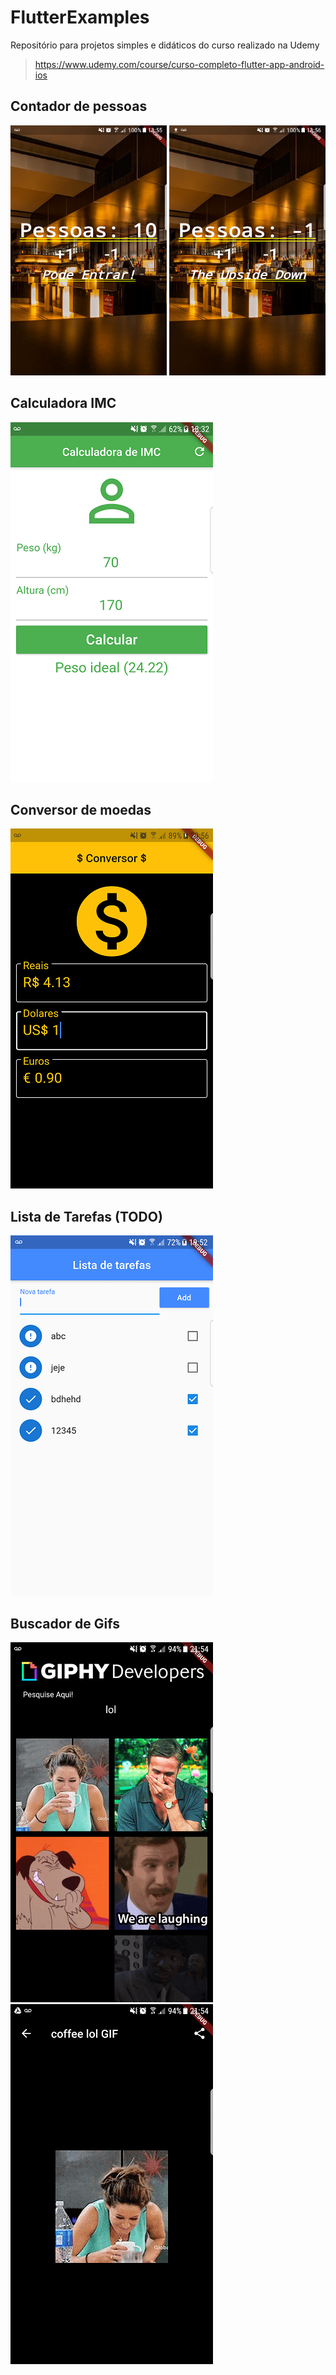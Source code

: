# FlutterExamples
Repositório para projetos simples e didáticos do curso realizado na Udemy
> https://www.udemy.com/course/curso-completo-flutter-app-android-ios

## Contador de pessoas
<img src="https://github.com/Gadotti/FlutterExamples/blob/master/contadorpessoas/Print1.png" width="250" height="400">
<img src="https://github.com/Gadotti/FlutterExamples/blob/master/contadorpessoas/Print2.png" width="250" height="400">

## Calculadora IMC
![alt text](https://github.com/Gadotti/FlutterExamples/blob/master/calculadoraimc/Print1.png "Calculadora IMC")

## Conversor de moedas
![alt text](https://github.com/Gadotti/FlutterExamples/blob/master/conversormoedas/Print1.png "Conversos de moedas")

## Lista de Tarefas (TODO)
![alt text](https://github.com/Gadotti/FlutterExamples/blob/master/listatarefas/Print1.png "Conversos de moedas")

## Buscador de Gifs
![alt text](https://github.com/Gadotti/FlutterExamples/blob/master/buscadorgifs/Print1.png "Buscador de Gifs")
![alt text](https://github.com/Gadotti/FlutterExamples/blob/master/buscadorgifs/Print2.png "Buscador de Gifs")
